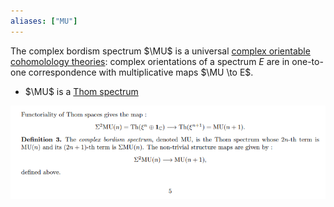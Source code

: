 ```yaml
---
aliases: ["MU"]
---
```


The complex bordism spectrum $\MU$ is a universal [complex orientable](complex%20orientable) [cohomolology theories](cohomolology%20theories.md): complex orientations of a spectrum $E$ are in one-to-one correspondence with multiplicative maps $\MU \to E$. 

- $\MU$ is a [Thom spectrum](Thom%20spectrum.md)

![](attachments/Pasted%20image%2020210511204054.png)